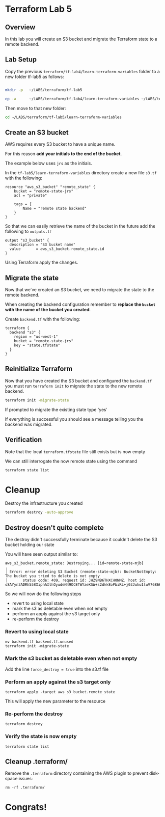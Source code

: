 # Terraform Lab 5

## Overview 
In this lab you will create an S3 bucket and migrate the Terraform state to a remote backend. 

## Lab Setup

Copy the previous ```terraform/tf-lab4/learn-terraform-variables``` folder to a new folder tf-lab5 as follows:

```sh

mkdir -p   ~/LABS/terraform/tf-lab5

cp -a      ~/LABS/terraform/tf-lab4/learn-terraform-variables ~/LABS/terraform/tf-lab5/
```

Then move to that new folder:

```sh
cd ~/LABS/terraform/tf-lab5/learn-terraform-variables
```


## Create an S3 bucket 
AWS requires every S3 bucket to have a unique name.

For this reason **add your initials to the end of the bucket**.

The example below uses `jrs` as the initials.

In the `tf-lab5/learn-terraform-variables` directory create a new file `s3.tf` with the following: 

```hcl
resource "aws_s3_bucket" "remote_state" {
    bucket = "remote-state-jrs"
    acl = "private"
    
    tags = {
        Name = "remote state backend"
    }
}
```

So that we can easily retrieve the name of the bucket in the future add the following to `outputs.tf`
```hcl
output "s3_bucket" {
  description = "S3 bucket name"
  value       = aws_s3_bucket.remote_state.id
}
```
Using Terraform apply the changes. 

## Migrate the state
Now that we've created an S3 bucket, we need to migrate the state to the remote backend. 

When creating the backend configuration remember to **replace the `bucket` with the name of the bucket you created**. 

Create `backend.tf` with the following:
```hcl
terraform {
  backend "s3" {
    region = "us-west-1"
    bucket = "remote-state-jrs"
    key = "state.tfstate"
  }
}
```

## Reinitialize Terraform 
Now that you have created the S3 bucket and configured the `backend.tf` you must run `terraform init` to migrate the state to the new remote backend. 

```sh
terraform init -migrate-state
```

If prompted to migrate the existing state type 'yes'

If everything is successful you should see a message telling you the backend was migrated. 

## Verification

Note that the local ```terraform.tfstate``` file still exists but is now empty

We can still interrogate the now remote state using the command

```sh
terraform state list
```


# Cleanup
Destroy the infrastructure you created
```sh
terraform destroy -auto-approve
```

## Destroy doesn't quite complete

The destroy didn't successfully terminate because it couldn't delete the S3 bucket holding our state

You will have seen output similar to:
```
aws_s3_bucket.remote_state: Destroying... [id=remote-state-mjb]
╷
│ Error: error deleting S3 Bucket (remote-state-mjb): BucketNotEmpty: The bucket you tried to delete is not empty
│       status code: 409, request id: JHZ9NB6THXCH0NMZ, host id: s8AYyn3ADRh558XiphAIlhOyudeN49OCETWYaeKSW+s2dkk8oPbiRL+j03Juhu1lwV7686660Yo=
```

So we will now do the following steps
- revert to using local state
- mark the s3 as deletable even when not empty
- perform an apply against the s3 target only
- re-perform the destroy

### Revert to using local state
```
mv backend.tf backend.tf.unused
terraform init -migrate-state
```

### Mark the s3 bucket as deletable even when not empty

Add the line ```force_destroy = true``` into the s3.tf file

### Perform an apply against the s3 target only

```terraform apply -target aws_s3_bucket.remote_state```

This will apply the new parameter to the resource

### Re-perform the destroy

```terraform destroy```

### Verify the state is now empty

```terraform state list```


## Cleanup .terraform/

Remove the ```.terraform``` directory containing the AWS plugin to prevent disk-space issues:
```
rm -rf .terraform/
```


# Congrats!

